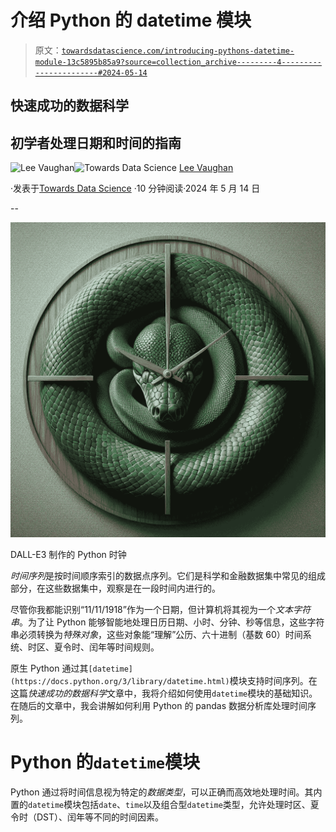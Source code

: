 # 介绍 Python 的 datetime 模块

> 原文：[`towardsdatascience.com/introducing-pythons-datetime-module-13c5895b85a9?source=collection_archive---------4-----------------------#2024-05-14`](https://towardsdatascience.com/introducing-pythons-datetime-module-13c5895b85a9?source=collection_archive---------4-----------------------#2024-05-14)

## 快速成功的数据科学

## 初学者处理日期和时间的指南

[](https://medium.com/@lee_vaughan?source=post_page---byline--13c5895b85a9--------------------------------)![Lee Vaughan](https://medium.com/@lee_vaughan?source=post_page---byline--13c5895b85a9--------------------------------)[](https://towardsdatascience.com/?source=post_page---byline--13c5895b85a9--------------------------------)![Towards Data Science](https://towardsdatascience.com/?source=post_page---byline--13c5895b85a9--------------------------------) [Lee Vaughan](https://medium.com/@lee_vaughan?source=post_page---byline--13c5895b85a9--------------------------------)

·发表于[Towards Data Science](https://towardsdatascience.com/?source=post_page---byline--13c5895b85a9--------------------------------) ·10 分钟阅读·2024 年 5 月 14 日

--

![](img/d8a210178765943238055245bd0f1a02.png)

DALL-E3 制作的 Python 时钟

*时间序列*是按时间顺序索引的数据点序列。它们是科学和金融数据集中常见的组成部分，在这些数据集中，观察是在一段时间内进行的。

尽管你我都能识别“11/11/1918”作为一个日期，但计算机将其视为一个*文本字符串*。为了让 Python 能够智能地处理日历日期、小时、分钟、秒等信息，这些字符串必须转换为*特殊对象*，这些对象能“理解”公历、六十进制（基数 60）时间系统、时区、夏令时、闰年等时间规则。

原生 Python 通过其`[datetime](https://docs.python.org/3/library/datetime.html)`模块支持时间序列。在这篇*快速成功的数据科学*文章中，我将介绍如何使用`datetime`模块的基础知识。在随后的文章中，我会讲解如何利用 Python 的 pandas 数据分析库处理时间序列。

# Python 的`datetime`模块

Python 通过将时间信息视为特定的*数据类型*，可以正确而高效地处理时间。其内置的`datetime`模块包括`date`、`time`以及组合型`datetime`类型，允许处理时区、夏令时（DST）、闰年等不同的时间因素。
